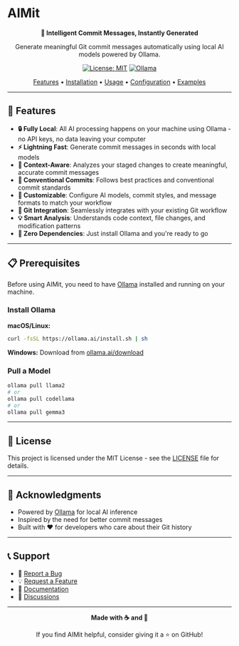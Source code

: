 # AIMit

<div align="center">

**🤖 Intelligent Commit Messages, Instantly Generated**

Generate meaningful Git commit messages automatically using local AI models powered by Ollama.

[![License: MIT](https://img.shields.io/badge/License-MIT-yellow.svg)](https://opensource.org/licenses/MIT)
[![Ollama](https://img.shields.io/badge/Powered%20by-Ollama-black)](https://ollama.ai/)

[Features](#features) • [Installation](#installation) • [Usage](#usage) • [Configuration](#configuration) • [Examples](#examples)

</div>

---

## 🌟 Features

- **🔒 Fully Local**: All AI processing happens on your machine using Ollama - no API keys, no data leaving your computer
- **⚡ Lightning Fast**: Generate commit messages in seconds with local models
- **🎯 Context-Aware**: Analyzes your staged changes to create meaningful, accurate commit messages
- **📝 Conventional Commits**: Follows best practices and conventional commit standards
- **🎨 Customizable**: Configure AI models, commit styles, and message formats to match your workflow
- **🔄 Git Integration**: Seamlessly integrates with your existing Git workflow
- **💡 Smart Analysis**: Understands code context, file changes, and modification patterns
- **🚀 Zero Dependencies**: Just install Ollama and you're ready to go

---

## 📋 Prerequisites

Before using AIMit, you need to have [Ollama](https://ollama.ai/) installed and running on your machine.

### Install Ollama

**macOS/Linux:**

```bash
curl -fsSL https://ollama.ai/install.sh | sh
```

**Windows:**
Download from [ollama.ai/download](https://ollama.ai/download)

### Pull a Model

```bash
ollama pull llama2
# or
ollama pull codellama
# or
ollama pull gemma3
```

---

## 📝 License

This project is licensed under the MIT License - see the [LICENSE](LICENSE) file for details.

---

## 🙏 Acknowledgments

- Powered by [Ollama](https://ollama.ai/) for local AI inference
- Inspired by the need for better commit messages
- Built with ❤️ for developers who care about their Git history

---

## 📞 Support

- 🐛 [Report a Bug](https://github.com/he0xA1/aimit/issues)
- 💡 [Request a Feature](https://github.com/he0xA1/aimit/issues)
- 📖 [Documentation](https://github.com/he0xA1/aimit/wiki)
- 💬 [Discussions](https://github.com/he0xA1/aimit/discussions)

---

<div align="center">

**Made with ☕ and 🤖**

If you find AIMit helpful, consider giving it a ⭐ on GitHub!

</div>
